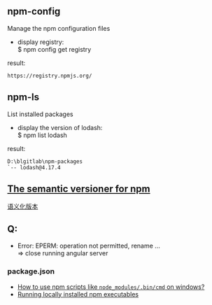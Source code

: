 ## npm-config  
Manage the npm configuration files  

+ display registry:  
$ npm config get registry  

result:  
```
https://registry.npmjs.org/
```

## npm-ls
List installed packages  

+ display the version of lodash:  
$ npm list lodash  

result:  
```
D:\blgitlab\npm-packages
`-- lodash@4.17.4
```

## [The semantic versioner for npm](https://docs.npmjs.com/misc/semver)  
[语义化版本](http://semver.org/lang/zh-CN/)  

## Q:  
+ Error: EPERM: operation not permitted, rename ...  
=> close running angular server  

### package.json
+ [How to use npm scripts like `node_modules/.bin/cmd` on windows? ](https://github.com/npm/npm/issues/13750)
+ [Running locally installed npm executables](http://2ality.com/2016/01/locally-installed-npm-executables.html)
